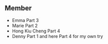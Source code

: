 ## Member

+ Emma Part 3
+ Marie Part 2
+ Hong Kiu Cheng Part 4
+ Denny Part 1 and here Part 4 for my own try
